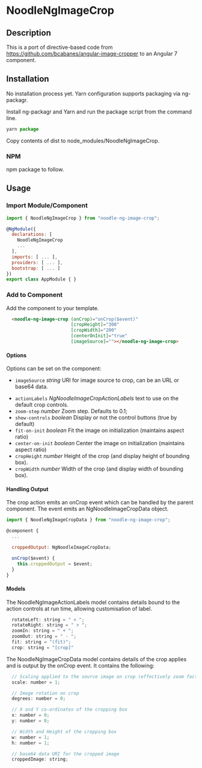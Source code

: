 # NoodleNgImageCrop

## Description

This is a port of directive-based code from https://github.com/bcabanes/angular-image-cropper to an Angular 7 component.

## Installation

No installation process yet. Yarn configuration supports packaging via ng-packagr.

Install ng-packagr and Yarn and run the package script from the command line.

```javascript
yarn package
```

Copy contents of dist to node_modules/NoodleNgImageCrop.

### NPM

npm package to follow.

## Usage

### Import Module/Component

``` javascript
import { NoodleNgImageCrop } from "noodle-ng-image-crop";

@NgModule({
  declarations: [
    NoodleNgImageCrop
    ...
  ],
  imports: [ ... ],
  providers: [ ... ],
  bootstrap: [ ... ]
})
export class AppModule { }
```

### Add to Component

Add the component to your template.

```html
  <noodle-ng-image-crop (onCrop)="onCrop($event)"
                        [cropHeight]="300"
                        [cropWidth]="200"
                        [centerOnInit]="true"
                        [imageSource]=""></noodle-ng-image-crop>
```
#### Options

Options can be set on the component:
* `imageSource` _string_ URI for image source to crop, can be an URL or base64 data.
<!--*```check-cross-origin boolean Enable cross origin or not-->
* `actionLabels` _NgNoodleImageCropActionLabels_ text to use on the default crop controls.
* `zoom-step` _number_ Zoom step. Defaults to 0.1;
* `show-controls` _boolean_ Display or not the control buttons (true by default)
* `fit-on-init` _boolean_ Fit the image on initialization (maintains aspect ratio)
* `center-on-init` _boolean_ Center the image on initialization (maintains aspect ratio)
* `cropHeight` _number_ Height of the crop (and display height of bounding box).
* `cropWidth` _number_ Width of the crop (and display width of bounding box).

#### Handling Output

The crop action emits an onCrop event which can be handled by the parent component. The event emits an NgNoodleImageCropData object.

```javascript
import { NoodleNgImageCropData } from "noodle-ng-image-crop";

@component {
  ...

  croppedOutput: NgNoodleImageCropData;

  onCrop($event) {
    this.croppedOutput = $event;
  }
}
```

#### Models

The NoodleNgImageActionLabels model contains details bound to the action controls at run time, allowing customisation of label.

```javascript
  rotateLeft: string = " < ";
  rotateRight: string = " > ";
  zoomIn: string = " + ";
  zoomOut: string = " - ";
  fit: string = "(fit)";
  crop: string = "[crop]"
```

The NoodleNgImageCropData model contains details of the crop applies and is output by the onCrop event. It contains the following:

```javascript
  // Scaling applied to the source image on crop (effectively zoom factor)
  scale: number = 1;

  // Image rotation on crop
  degrees: number = 0;

  // X and Y co-ordinates of the cropping box
  x: number = 0;
  y: number = 0;

  // Width and Height of the cropping box
  w: number = 1;  
  h: number = 1;

  // base64 data URI for the cropped image
  croppedImage: string;
```
